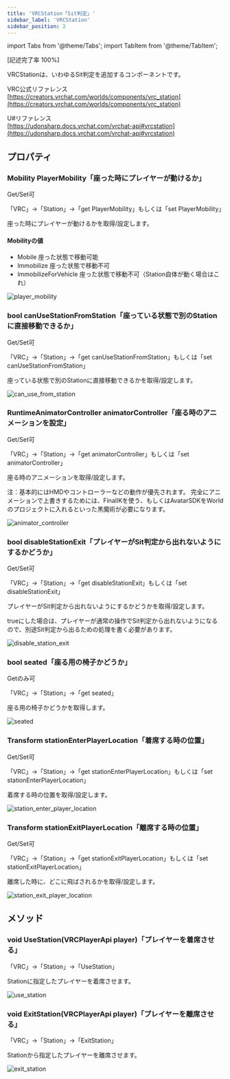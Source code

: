 ```yaml
---
title: 'VRCStation「Sit判定」'
sidebar_label: 'VRCStation'
sidebar_position: 2
---
```

import Tabs from '@theme/Tabs';
import TabItem from '@theme/TabItem';

[記述完了率 100%]

VRCStationは、いわゆるSit判定を追加するコンポーネントです。

VRC公式リファレンス  
[https://creators.vrchat.com/worlds/components/vrc_station](https://creators.vrchat.com/worlds/components/vrc_station)

U#リファレンス  
[https://udonsharp.docs.vrchat.com/vrchat-api#vrcstation](https://udonsharp.docs.vrchat.com/vrchat-api#vrcstation)

## プロパティ

### Mobility PlayerMobility「座った時にプレイヤーが動けるか」

Get/Set可

「VRC」→「Station」→「get PlayerMobility」もしくは「set PlayerMobility」

座った時にプレイヤーが動けるかを取得/設定します。

#### Mobilityの値

- Mobile 座った状態で移動可能
- Immobilize 座った状態で移動不可
- ImmobilizeForVehicle 座った状態で移動不可（Station自体が動く場合はこれ）

![player_mobility](/img/world/udon/reference/vrc/vrc_station/player_mobility.png)

### bool canUseStationFromStation「座っている状態で別のStationに直接移動できるか」

Get/Set可

「VRC」→「Station」→「get canUseStationFromStation」もしくは「set canUseStationFromStation」

座っている状態で別のStationに直接移動できるかを取得/設定します。

![can_use_from_station](/img/world/udon/reference/vrc/vrc_station/can_use_from_station.png)

### RuntimeAnimatorController animatorController「座る時のアニメーションを設定」

Get/Set可

「VRC」→「Station」→「get animatorController」もしくは「set animatorController」

座る時のアニメーションを取得/設定します。

注：基本的にはHMDやコントローラーなどの動作が優先されます。
完全にアニメーションで上書きするためには、FinalIKを使う、もしくはAvatarSDKをWorldのプロジェクトに入れるといった黒魔術が必要になります。

![animator_controller](/img/world/udon/reference/vrc/vrc_station/can_use_from_station.png)

### bool disableStationExit「プレイヤーがSit判定から出れないようにするかどうか」

Get/Set可

「VRC」→「Station」→「get disableStationExit」もしくは「set disableStationExit」

プレイヤーがSit判定から出れないようにするかどうかを取得/設定します。

trueにした場合は、プレイヤーが通常の操作でSit判定から出れないようになるので、別途Sit判定から出るための処理を書く必要があります。

![disable_station_exit](/img/world/udon/reference/vrc/vrc_station/disable_station_exit.png)

### bool seated「座る用の椅子かどうか」

Getのみ可

「VRC」→「Station」→「get seated」

座る用の椅子かどうかを取得します。

![seated](/img/world/udon/reference/vrc/vrc_station/seated.png)

### Transform stationEnterPlayerLocation「着席する時の位置」

Get/Set可

「VRC」→「Station」→「get stationEnterPlayerLocation」もしくは「set stationEnterPlayerLocation」

着席する時の位置を取得/設定します。

![station_enter_player_location](/img/world/udon/reference/vrc/vrc_station/station_enter_player_location.png)

### Transform stationExitPlayerLocation「離席する時の位置」

Get/Set可

「VRC」→「Station」→「get stationExitPlayerLocation」もしくは「set stationExitPlayerLocation」

離席した時に、どこに飛ばされるかを取得/設定します。

![station_exit_player_location](/img/world/udon/reference/vrc/vrc_station/station_exit_player_location.png)

## メソッド

### void UseStation(VRCPlayerApi player)「プレイヤーを着席させる」

「VRC」→「Station」→「UseStation」

Stationに指定したプレイヤーを着席させます。

![use_station](/img/world/udon/reference/vrc/vrc_station/use_station.png)

### void ExitStation(VRCPlayerApi player)「プレイヤーを離席させる」

「VRC」→「Station」→「ExitStation」

Stationから指定したプレイヤーを離席させます。

![exit_station](/img/world/udon/reference/vrc/vrc_station/exit_station.png)
